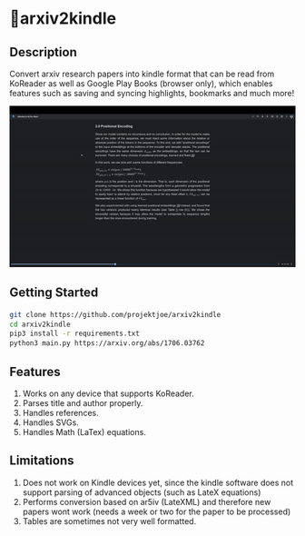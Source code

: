 # 📘arxiv2kindle
## Description
Convert arxiv research papers into kindle format that can be read from KoReader as well as Google Play Books (browser only), which enables features such as saving and syncing highlights, bookmarks and much more!

![demo.gif](assets%2Fdemo.gif)

## Getting Started
```bash
git clone https://github.com/projektjoe/arxiv2kindle
cd arxiv2kindle
pip3 install -r requirements.txt
python3 main.py https://arxiv.org/abs/1706.03762
```
## Features
1. Works on any device that supports KoReader.
2. Parses title and author properly.
3. Handles references.
4. Handles SVGs.
5. Handles Math (LaTex) equations.

## Limitations
1. Does not work on Kindle devices yet, since the kindle software does not support parsing of advanced objects (such as LateX equations)
2. Performs conversion based on ar5iv (LateXML) and therefore new papers wont work (needs a week or two for the paper to be processed)
3. Tables are sometimes not very well formatted.
